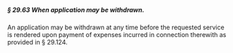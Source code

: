 ##### § 29.63 When application may be withdrawn. #####

An application may be withdrawn at any time before the requested service is rendered upon payment of expenses incurred in connection therewith as provided in § 29.124.